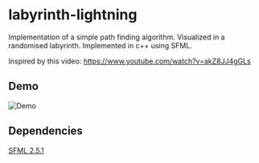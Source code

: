 # labyrinth-lightning

Implementation of a simple path finding algorithm. Visualized in a randomised labyrinth. Implemented in c++ using SFML.

Inspired by this video: https://www.youtube.com/watch?v=akZ8JJ4gGLs

## Demo

![Demo](docs/lightning_demo.gif)

## Dependencies

[SFML 2.5.1](https://github.com/SFML/SFML)
